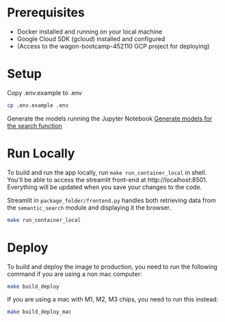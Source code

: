 # Prerequisites
* Docker installed and running on your local machine
* Google Cloud SDK (gcloud) installed and configured
* (Access to the wagon-bootcamp-452110 GCP project for deploying)

# Setup
Copy .env.example to .env
```sh
cp .env.example .env
```
Generate the models running the Jupyter Notebook [Generate models for the search function](notebooks/am_movies_models.ipynb)

# Run Locally


To build and run the app locally, run `make run_container_local` in shell. You'll be able to access the streamlit front-end at http://localhost:8501. Everything will be updated when you save your changes to the code.

Streamlit in `package_folder/frontend.py` handles both retrieving data from the `semantic_search` module and displaying it the browser.

```sh
make run_container_local
```


# Deploy
To build and deploy the image to production, you need to run the following command if you are using a non mac computer:
```sh
make build_deploy
```
If you are using a mac with M1, M2, M3 chips, you need to run this instead:
```sh
make build_deploy_mac
```
